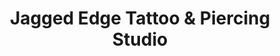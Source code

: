 ---
title: "Jagged Edge Tattoo & Piercing Studio"
url: /glasgow/jagged-edge-tattoo-and-piercing-studio/
shop: tattoo
---